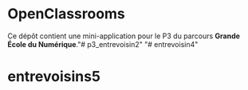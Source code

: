 # OpenClassrooms

Ce dépôt contient une mini-application pour le P3 du parcours **Grande École du Numérique**."# p3_entrevoisin2" 
"# entrevoisin4" 
# entrevoisins5
